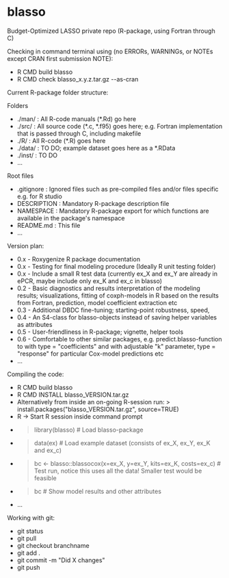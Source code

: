 # blasso
Budget-Optimized LASSO private repo (R-package, using Fortran through C)

Checking in command terminal using (no ERRORs, WARNINGs, or NOTEs except CRAN first submission NOTE):
* R CMD build blasso
* R CMD check blasso_x.y.z.tar.gz --as-cran

Current R-package folder structure:

Folders

* ./man/  : All R-code manuals (\*.Rd) go here
* ./src/  : All source code (\*.c, \*.f95) goes here; e.g. Fortran implementation that is passed through C, including makefile
* ./R/    : All R-code (\*.R) goes here
* ./data/ : TO DO; example dataset goes here as a \*.RData
* ./inst/ : TO DO
* ...

Root files
* .gitignore  : Ignored files such as pre-compiled files and/or files specific e.g. for R studio
* DESCRIPTION : Mandatory R-package description file
* NAMESPACE   : Mandatory R-package export for which functions are available in the package's namespace
* README.md   : This file
* ...

Version plan:
* 0.x - Roxygenize R package documentation
* 0.x - Testing for final modeling procedure (Ideally R unit testing folder)
* 0.x - Include a small R test data (currently ex_X and ex_Y are already in ePCR, maybe include only ex_K and ex_c in blasso)
* 0.2 - Basic diagnostics and results interpretation of the modeling results; visualizations, fitting of coxph-models in R based on the results from Fortran, prediction, model coefficient extraction etc
* 0.3 - Additional DBDC fine-tuning; starting-point robustness, speed, 
* 0.4 - An S4-class for blasso-objects instead of saving helper variables as attributes
* 0.5 - User-friendliness in R-package; vignette, helper tools
* 0.6 - Comfortable to other similar packages, e.g. predict.blasso-function to with type = "coefficients" and with adjustable "k" parameter, type = "response" for particular Cox-model predictions etc
* ...

Compiling the code:
* R CMD build blasso
* R CMD INSTALL blasso_VERSION.tar.gz
* Alternatively from inside an on-going R-session run: > install.packages("blasso_VERSION.tar.gz", source=TRUE)
* R -> Start R session inside command prompt
* > library(blasso) # Load blasso-package
* > data(ex) # Load example dataset (consists of ex_X, ex_Y, ex_K and ex_c)
* > bc <- blasso::blassocox(x=ex_X, y=ex_Y, kits=ex_K, costs=ex_c) # Test run, notice this uses all the data! Smaller test would be feasible
* > bc # Show model results and other attributes
* ...

Working with git:
* git status
* git pull
* git checkout branchname
* git add .
* git commit -m "Did X changes"
* git push
